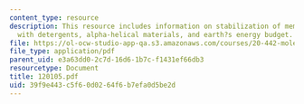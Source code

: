 ```yaml
---
content_type: resource
description: This resource includes information on stabilization of membrane proteins
  with detergents, alpha-helical materials, and earth?s energy budget.
file: https://ol-ocw-studio-app-qa.s3.amazonaws.com/courses/20-442-molecular-structure-of-biological-materials-be-442-fall-2005/39f9e443c5f60d0264f6b7efa0d5be2d_120105.pdf
file_type: application/pdf
parent_uid: e3a63dd0-2c7d-16d6-1b7c-f1431ef66db3
resourcetype: Document
title: 120105.pdf
uid: 39f9e443-c5f6-0d02-64f6-b7efa0d5be2d
---
```

